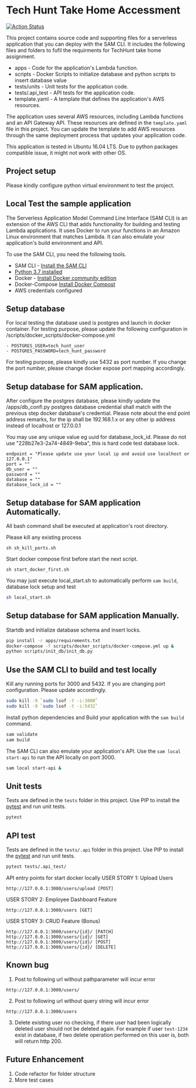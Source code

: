 # Tech Hunt Take Home Accessment

[![Action Status](https://github.com/zhangran1/tech-hunt-take-home-assessment/workflows/techhunt/badge.svg)](https://github.com/zhangran1/tech-hunt-take-home-assessment/actions)

This project contains source code and supporting files for a serverless application that you can deploy with the SAM CLI. It includes the following files and folders to
fufil the requirments for TechHunt take home assignment.

- apps - Code for the application's Lambda function.
- scripts - Docker Scripts to initialize database and python scripts to insert database value
- tests/units - Unit tests for the application code. 
- tests/.api_test - API tests for the application code. 
- template.yaml - A template that defines the application's AWS resources.

The application uses several AWS resources, including Lambda functions and an API Gateway API. These resources are defined in the `template.yaml` file in this project. You can update the template to add AWS resources through the same deployment process that updates your application code.

This application is tested in Ubuntu 16.04 LTS. Due to python packages compatible issue, it might not work with other OS. 

## Project setup
Please kindly configure python virtual environment to test the project. 

## Local Test the sample application

The Serverless Application Model Command Line Interface (SAM CLI) is an extension of the AWS CLI that adds functionality for building and testing Lambda applications. It uses Docker to run your functions in an Amazon Linux environment that matches Lambda. It can also emulate your application's build environment and API.

To use the SAM CLI, you need the following tools.

* SAM CLI - [Install the SAM CLI](https://docs.aws.amazon.com/serverless-application-model/latest/developerguide/serverless-sam-cli-install.html)
* [Python 3.7 installed](https://www.python.org/downloads/)
* Docker - [Install Docker community edition](https://hub.docker.com/search/?type=edition&offering=community)
* Docker-Compose [Install Docker Compost](https://docs.docker.com/compose/install/)
* AWS credentials configured

## Setup database
For local testing the database used is postgres and launch in docker container. For testing purpose, please update the 
following configuration in /scripts/docker_scripts/docker-compose.yml

    
    - POSTGRES_USER=tech_hunt_user
    - POSTGRES_PASSWORD=tech_hunt_password

For testing purpose, please kindly use 5432 as port number. If you change the port number, please 
change docker expose port mapping accordingly.

## Setup database for SAM application.
After configure the postgres database, please kindly update the  /apps/db_confi.py postgres database credential
shall match with the previous step docker database's credential. Please note about the end point address remarks, for  the ip  shall be 192.168.1.x
or any other ip address instead of localhost or 127.0.0.1

You may use any unique value eg uuid for database_lock_id. Please do not use "228b27e3-2a74-4849-9eba", this is hard code test database lock. 

```
endpoint = "Please update use your local ip and avoid use localhost or 127.0.0.1"
port = ""
db_user = ""
password = ""
database = ""
database_lock_id = ""
```

## Setup database for SAM application Automatically.
All bash command shall be executed at application's root directory.

Please kill any existing process
```
sh sh_kill_ports.sh
```

Start docker compose first before start the next script.
```
sh start_docker_first.sh
```

You may just execute local_start.sh to automatically perform `sam build`, database lock setup and test

```bash
sh local_start.sh
```

## Setup database for SAM application Manually.
Startdb and initialize database schema and insert locks.

```bash
pip install -r apps/requirements.txt
docker-compose -f scripts/docker_scripts/docker-compose.yml up &
python scripts/init_db/init_db.py
```

## Use the SAM CLI to build and test locally

Kill any running ports for 3000 and 5432. If you are changing port configuration. Please update accordingly.
```bash
sudo kill -9 `sudo lsof -t -i:3000`
sudo kill -9 `sudo lsof -t -i:5432`
```

Install python dependencies and Build your application with the `sam build` command.

```bash
sam validate
sam build
```

The SAM CLI can also emulate your application's API. Use the `sam local start-api` to run the API locally on port 3000.

```bash
sam local start-api &
```



## Unit tests

Tests are defined in the `tests` folder in this project. Use PIP to install the [pytest](https://docs.pytest.org/en/latest/) and run unit tests.

```bash
pytest
```

## API test
Tests are defined in the `tests/.api` folder in this project. Use PIP to install the [pytest](https://docs.pytest.org/en/latest/) and run unit tests.

```bash
pytest tests/.api_test/
```

API entry points for start docker locally
USER STORY 1: Upload Users
```
http://127.0.0.1:3000/users/upload [POST]  
```

USER STORY 2: Employee Dashboard Feature
```
http://127.0.0.1:3000/users [GET]
```

USER STORY 3: CRUD Feature (Bonus)
```
http://127.0.0.1:3000/users/{id}/ [PATCH]
http://127.0.0.1:3000/users/{id}/ [GET]
http://127.0.0.1:3000/users/{id}/ [POST]
http://127.0.0.1:3000/users/{id}/ [DELETE]
```

## Known bug
1. Post to following url without pathparameter will incur error
```
http://127.0.0.1:3000/users/
```

2. Post to following url without query string will incur error
```
http://127.0.0.1:3000/users
```

3. Delete existing user no checking, if there user had been logically deleted user should not be deleted again.
For example if user `test-1234` exist in database, if two delete operation performed on this user is, both will return 
http 200. 

## Future Enhancement
1. Code refactor for folder structure
2. More test cases
